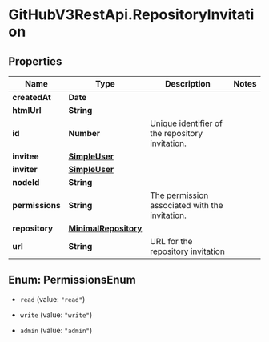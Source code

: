 # GitHubV3RestApi.RepositoryInvitation

## Properties

Name | Type | Description | Notes
------------ | ------------- | ------------- | -------------
**createdAt** | **Date** |  | 
**htmlUrl** | **String** |  | 
**id** | **Number** | Unique identifier of the repository invitation. | 
**invitee** | [**SimpleUser**](SimpleUser.md) |  | 
**inviter** | [**SimpleUser**](SimpleUser.md) |  | 
**nodeId** | **String** |  | 
**permissions** | **String** | The permission associated with the invitation. | 
**repository** | [**MinimalRepository**](MinimalRepository.md) |  | 
**url** | **String** | URL for the repository invitation | 



## Enum: PermissionsEnum


* `read` (value: `"read"`)

* `write` (value: `"write"`)

* `admin` (value: `"admin"`)




